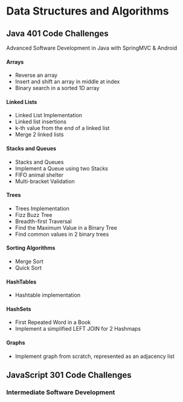 # Data Structures and Algorithms

## Java 401 Code Challenges
Advanced Software Development in Java with SpringMVC & Android

#### Arrays
- Reverse an array
- Insert and shift an array in middle at index
- Binary search in a sorted 1D array
#### Linked Lists
- Linked List Implementation
- Linked list insertions
- k-th value from the end of a linked list
- Merge 2 linked lists
#### Stacks and Queues
- Stacks and Queues
- Implement a Queue using two Stacks
- FIFO animal shelter
- Multi-bracket Validation
#### Trees
- Trees Implementation
- Fizz Buzz Tree
- Breadth-first Traversal
- Find the Maximum Value in a Binary Tree
- Find common values in 2 binary trees
#### Sorting Algorithms
- Merge Sort
- Quick Sort
#### HashTables
- Hashtable implementation
#### HashSets
- First Repeated Word in a Book
- Implement a simplified LEFT JOIN for 2 Hashmaps
#### Graphs
- Implement graph from scratch, represented as an adjacency list

## JavaScript 301 Code Challenges
### Intermediate Software Development
